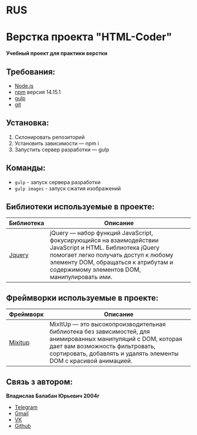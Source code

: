 # RUS
# Верстка проекта "HTML-Coder"

**Учебный проект для практики верстки**

## Требования:
* [Node.js](https://nodejs.org/en/)
* [npm](https://www.npmjs.com/) версия 14.15.1 
* [gulp](https://gulpjs.com/)
* [git](https://git-scm.com/)

## Установка:
1. Склонировать репозиторий
2. Установить зависимости — npm i
3. Запустить сервер разработки — gulp

## Команды:
* ```gulp``` - запуск сервера разработки
* ```gulp images``` - запуск сжатия изображений

 
## Библиотеки используемые в проекте: 
| Библиотека | Описание |
| ------ | ------ |
| [Jquery](https://jquery.com) | jQuery — набор функций JavaScript, фокусирующийся на взаимодействии JavaScript и HTML. Библиотека jQuery помогает легко получать доступ к любому элементу DOM, обращаться к атрибутам и содержимому элементов DOM, манипулировать ими.  |

## Фреймворки используемые в проекте:
| Фреймворк | Описание |
| ------ | ------ |
| [Mixitup](https://www.kunkalabs.com/mixitup/) | MixItUp — это высокопроизводительная библиотека без зависимостей, для анимированных манипуляций с DOM, которая дает вам возможность фильтровать, сортировать, добавлять и удалять элементы DOM с красивой анимацией. |

## Связь з автором:
**Владислав Балабан Юрьевич 2004г**
  - [Telegram](https://t.me/vlad_balaban2021)
  - [Gmail](mailto:vlad.balaban2020@mail.com)
  - [VK](https://vk.com/id651052224)
  - [Github](https://github.com/IonShive)
  

